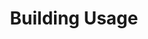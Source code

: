 ---
title: Building Usage
layout: dashboard
permalink: /building-usage.html
dashboard:
  container_id: buildingUsage
  data_sources:
    triannual: /kpidata/building-usage.csv
  default_frequency: triannual
  show_frequency_toggle: false
  default_tab: chart
  show_table: true
  charts:
    - type: line
      title: Gate Counts
      datasets:
        - row_index: 0
    - type: line
      title: Room/Services Reservations
      datasets:
        - row_index: 1
        - row_index: 2
        - row_index: 3
        - row_index: 4
        - row_index: 5
---